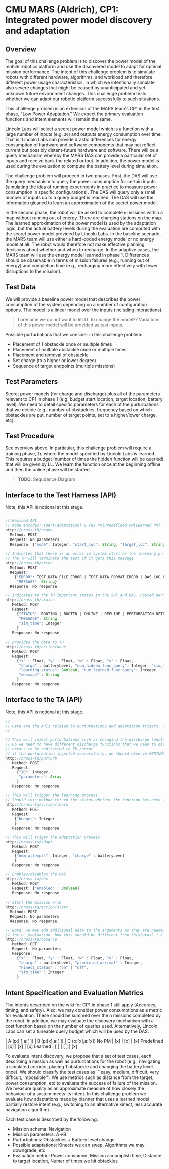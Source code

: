 # CMU MARS (Aldrich), CP1: Integrated power model discovery and adaptation

## Overview

The goal of this challenge problem is to discover the power model of the
mobile robotics platform and use the discovered model to adapt for optimal
mission performance. The intent of this challenge problem is to simulate
robots with different hardware, algorithms, and workload and therefore
different power usage characteristics, in which we intentionally simulate
also severe changes that might be caused by unanticipated and yet-unknown
future environment changes. This challenge problem tests whether we can
adapt our robotic platform successfully to such situations.

This challenge problem is an extension of the MARS team's CP1 in the first
phase, "Low Power Adaptation." We expect the primary evaluation functions
and intent elements will remain the same.

Lincoln Labs will select a secret power model which is a function with a
large number of inputs (e.g. `20`) and outputs energy consumption over
time. That is, Lincoln Labs can provide drastic differences for energy
consumption of hardware and software components that may not reflect
current but possibly distant-future hardware and software. There will be a
query mechanism whereby the MARS DAS can provide a particular set of inputs
and receive back the related output. In addition, the power model is used
during the evaluation to compute the battery level during simulation.

The challenge problem will proceed in two phases. First, the DAS will use
the query mechanism to query the power consumption for certain inputs
(simulating the idea of running experiments in practice to measure power
consumption in specific configurations). The DAS will query only a small
number of inputs up to a query budget is reached. The DAS will use the
information gleaned to learn an approximation of the secret power model.

In the second phase, the robot will be asked to complete `n` missions
within a map without running out of energy. There are charging stations on
the map. The learned approximation of the power model is used by the
adaptation logic, but the actual battery levels during the evaluation are
computed with the secret power model provided by Lincoln Labs. In the
baseline scenario, the MARS team will use either a hard-coded energy model
or no energy model at all. The robot would therefore not make effective
planning decisions about whether and when to recharge. In the adaptive
cases, the MARS team will use the energy model learned in
phase 1. Differences should be observable in terms of mission failures
(e.g., running out of energy) and completion time (e.g., recharging more
effectively with fewer disruptions to the mission).


## Test Data

We will provide a baseline power model that describes the power consumption
of the system depending on a number of configuration options. The model is
a linear model over the inputs (including interactions). 

> I presume we do not want to let LL to change the model??
> Variations of this power model will be provided as test inputs.

Possible purturbations that we consider in this challenge problem:
* Placement of 1 obstackle once or multiple times
* Placement of multiple obstackle once or multiple times
* Placement and removal of obstackle
* Set charge (to a higher or lower degree)
* Sequence of target endpoints (multiple missions)

## Test Parameters

Secret power models (for charge and discharge) plus all of the parameters relevant to CP1 in phase 1
(e.g. budget start location, target location, battery level). We need to detail specific parameters for each of the purturbations that we decide (e.g., number of obstackles, frequency based on which obstackles are put, number of target points, set to a higher/lower charge, etc).

## Test Procedure

See overview above. In particular, this challenge problem will require a
training phase, Tr, where the model specified by Lincoln Labs is
learned. This requires a budget (number of times the hidden function will be queried) that will be given by LL. We learn the function once at the beginning offline and then the online phase will be started.

> **TODO**: Sequdence Diagram

## Interface to the Test Harness (API)

Note, this API is notional at this stage. 

```javascript

// Revised API
// mode encodes: (pert|adaptation) & (No PM|Predefined PM|Learned PM)
http://brass-th/ready
  Method: POST
  Request: No parameters
  Response: {"mode": Integer, "start_loc": String, "target_loc": String, "discharge_function": String, "budget": Integer}
  
// Indicates that there is an error in system start or the learning process
// The TH will terminate the test if it gets this message
http://brass-th/error
  Method: POST
  Request: 
    {"ERROR": TEST_DATA_FILE_ERROR | TEST_DATA_FORMAT_ERROR | DAS_LOG_FILE_ERROR | DAS_OTHER_ERROR | PARSING_ERROR | LEARNING_ERROR,
     "MESSAGE": String}
  Response: No response

// Indicates to the TH important states in the SUT and DAS. Posted periodically as interesting events occur.
http://brass-th/status
   Method: POST
   Request:
     {"STATUS": BOOTING | BOOTED | ONLINE | OFFLINE | PERTURBATION_DETECTED | MISSION_SUSPENDED | MISSION_RESUMED | MISSION_HALTED | MISSION_ABORTED | ADAPTATION_INITIATED | ADAPTATION_COMPLETED | ADAPTATION_STOPPED | TEST_ERROR | LEARNING_STARTED | LEARNING_DONE,
      "MESSAGE": String,
      "sim_time": Integer
     }
   Response: No response
   
// provides the data to TH
http://brass-th/action/done
   Method: POST
   Request: 
     {"x" : Float, "y" : Float, "w" : Float, "v" : Float, 
      "charge" : batteryLevel, "num_hidden_func_query": Integer, "sim_time": Integer, "num_adaptations": Integer
      "learning_status": Boolean, "num_learned_func_query": Integer,
      "message" : String
     } 
   Response: No response
```

## Interface to the TA (API)

Note, this API is notional at this stage. 

```javascript
//
// Here are the APIs related to purturbations and adaptation trigers, internal APIs??
//

// This will inject purturbations such as changing the discharge function, or seting new/in itializing battery charge, placing obstackles, removing obstackles, or changing kinnect type or changing any other components of the system thta typically affect the performance and discharge battery level differently.
// Do we need to have different discharge functions that we need to discover based on components that will be replaced at runtime? If so, every time we change this via /purturb, we need to change the hidden function and call /learn
// errors to be redirected to TH /error
// if the purturbation injected successfully, we should observe PERTURBATION_DETECTED in the /status
http://brass-ta/purturb
   Method: POST
   Request: 
     {"ID": Integer,
      "parameters": Array
     } 
   Response: No response

// This will trigger the learning process
// Should this method return the status whether the function has been learned? or we get this via /status?
http://brass-ta/action/learn
   Method: POST
   Request:
    {"budget": Integer
    }
   Response: No response

// This will triger the adaptation process
http://brass-ta/adapt
   Method: POST
   Request:
    {"num_attempts": Integer, "charge" : batteryLevel
    }
   Response: No response

// Enables/disables the DAS
http://brass-ta/das
   Method: POST
   Request: {"enabled" : Boolean}
   Response: No response
   
// start the mission a->b
http://brass-ta/action/start
  Method: POST
  Request: No parameters
  Response: No response

// Note, we may add additional data to the arguments as they are needed
// for LL evaluation, how this should be different from th/status? i.e., when we should call each? should we merge the two?
http://brass-ta/observe
   Method: GET
   Request: No parameters
   Response:
     {"x" : Float, "y" : Float, "w" : Float, "v" : Float, 
      "charge" : batteryLevel, "predicted_arrival" : Integer, 
      "kinect_status" : "on" | "off",
      "sim_time" : Integer
     }

```

## Intent Specification and Evaluation Metrics

The intents described on the wiki for CP1 in phase 1 still apply (Accuracy,
timing, and safety). Also, we may consider power consumptions as a metric for evaluation. 
These should be summed over the n missions completed
by the robot. In addition, we may evaluate the discovery mechanism with a
cost function based on the number of queries used. Alternatively, Lincoln
Labs can set a tuneable query budget which will be used by the DAS.

 | A (p:[ ],a:[ ]) | B (p:[x],a:[ ]) | C (p:[x],a:[x])
No PM | [x] | [x] | [x]
Predefined | [x] | [x] | [x]
Learned | [ ] | [ ] | [x]

To evaluate intent discovery, we propose that a set of test cases, each describing a mission as well as purturbations for the robot (e.g., navigating a simulated corridor, placing 1 obstackle and changing the battery level once). We should classify the test cases as ```easy, medium, difficult, very difficult, impossible'''. 
We use metrics such as distance from the target, power consumption, etc to evaluate the success of failure of the mission. We measure quality as an approximate measure of how closely the behaviour of a system meets its intent. In this challenge problem we evaluate how adaptations made by planner that uses a learned model partially restore intent (e.g., switching to an alternative kinect, less accurate navigation algorithm).

Each test case is described by the following:
* Mission schema: Navigation
* Mission parameters: A->B
* Purturbations: Obstackles + Battery level change
* Possible adaptations: Kinects we can swap, Algorithms we may downgrade, etc
* Evaluation metric: Power consumed, Mission accomplish time, Distance to target location, Numer of times we hit obtackles

